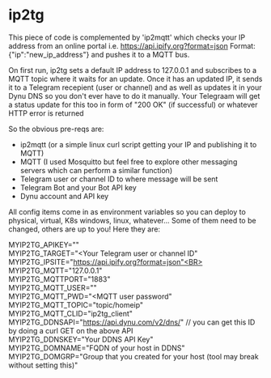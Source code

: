# ip2tg

This piece of code is complemented by 'ip2mqtt' which checks your IP address from an online portal
i.e. https://api.ipify.org?format=json
Format:
{"ip":"new_ip_address"}
and pushes it to a MQTT bus.

On first run, ip2tg sets a default IP address to 127.0.0.1 and subscribes to a MQTT topic where it
waits for an update.
Once it has an updated IP, it sends it to a Telegram recepient (user or channel) and as well as 
updates it in your Dynu DNS so you don't ever have to do it manually. Your Telegraam will get a status update for this
too in form of "200 OK" (if successful) or whatever HTTP error is returned

So the obvious pre-reqs are:
<UL>
<LI>ip2mqtt (or a simple linux curl script getting your IP and publishing it to MQTT)</LI>
<LI>MQTT (I used Mosquitto but feel free to explore other messaging servers which can perform a similar function)</LI>
<LI>Telegram user or channel ID to where message will be sent</LI>
<LI>Telegram Bot and your Bot API key</LI>
<LI>Dynu account and API key</LI>
</UL>

All config items come in as environment variables so you can deploy to physical, virtual, K8s windows, linux, whatever...
Some of them need to be changed, others are up to you!
Here they are:

MYIP2TG_APIKEY="<Your Telegram API Key>"<BR>
MYIP2TG_TARGET="<Your Telegram user or channel ID"<BR>
MYIP2TG_IPSITE="https://api.ipify.org?format=json"<BR>
MYIP2TG_MQTT="127.0.0.1" <BR>
MYIP2TG_MQTTPORT="1883"<BR>
MYIP2TG_MQTT_USER="<MQTT user>"<BR>
MYIP2TG_MQTT_PWD="<MQTT user password"<BR>
MYIP2TG_MQTT_TOPIC="topic/homeip"<BR>
MYIP2TG_MQTT_CLID="ip2tg_client"<BR>
MYIP2TG_DDNSAPI="https://api.dynu.com/v2/dns/<your host ID>" // you can get this ID by doing a curl GET on the above API<BR>
MYIP2TG_DDNSKEY="Your DDNS API Key"<BR>
MYIP2TG_DOMNAME="FQDN of your host in DDNS"<BR>
MYIP2TG_DOMGRP="Group that you created for your host (tool may break without setting this)"<BR>
